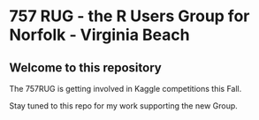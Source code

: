 # 757 RUG - the R Users Group for Norfolk - Virginia Beach

## Welcome to this repository

The 757RUG is getting involved in Kaggle competitions this Fall.

Stay tuned to this repo for my work supporting the new Group.